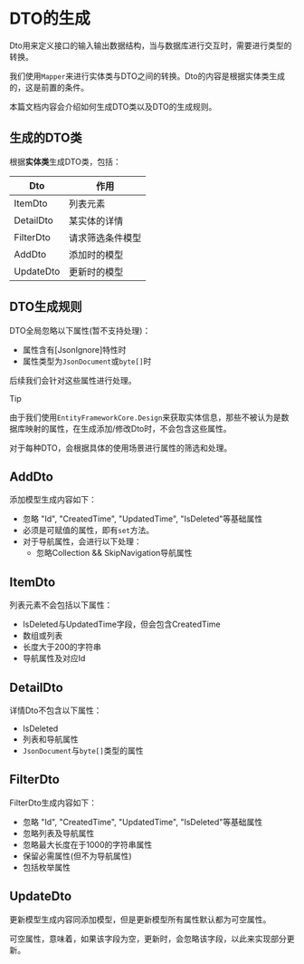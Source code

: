# DTO的生成

Dto用来定义接口的输入输出数据结构，当与数据库进行交互时，需要进行类型的转换。

我们使用`Mapper`来进行实体类与DTO之间的转换。Dto的内容是根据实体类生成的，这是前置的条件。

本篇文档内容会介绍如何生成DTO类以及DTO的生成规则。

## 生成的DTO类

根据**实体类**生成DTO类，包括：

| Dto       | 作用             |
| --------- | ---------------- |
| ItemDto   | 列表元素         |
| DetailDto | 某实体的详情     |
| FilterDto | 请求筛选条件模型 |
| AddDto    | 添加时的模型     |
| UpdateDto | 更新时的模型     |

## DTO生成规则

DTO全局忽略以下属性(暂不支持处理)：

- 属性含有[JsonIgnore]特性时
- 属性类型为`JsonDocument`或`byte[]`时

后续我们会针对这些属性进行处理。

> [!TIP]
> 由于我们使用`EntityFrameworkCore.Design`来获取实体信息，那些不被认为是数据库映射的属性，在生成添加/修改Dto时，不会包含这些属性。
>

对于每种DTO，会根据具体的使用场景进行属性的筛选和处理。

## AddDto

添加模型生成内容如下：

- 忽略 "Id", "CreatedTime", "UpdatedTime", "IsDeleted"等基础属性
- 必须是可赋值的属性，即有`set`方法。
- 对于导航属性，会进行以下处理：
  - 忽略Collection && SkipNavigation导航属性

## ItemDto

列表元素不会包括以下属性：

- IsDeleted与UpdatedTime字段，但会包含CreatedTime
- 数组或列表
- 长度大于200的字符串
- 导航属性及对应Id

## DetailDto

详情Dto不包含以下属性：

- IsDeleted
- 列表和导航属性
- `JsonDocument`与`byte[]`类型的属性

## FilterDto

FilterDto生成内容如下：

- 忽略 "Id", "CreatedTime", "UpdatedTime", "IsDeleted"等基础属性
- 忽略列表及导航属性
- 忽略最大长度在于1000的字符串属性
- 保留必需属性(但不为导航属性)
- 包括枚举属性



## UpdateDto

更新模型生成内容同添加模型，但是更新模型所有属性默认都为可空属性。

可空属性，意味着，如果该字段为空，更新时，会忽略该字段，以此来实现部分更新。